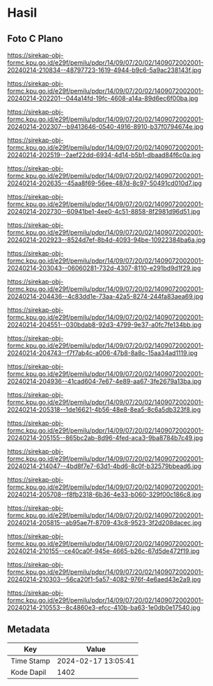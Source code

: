 # Hasil

## Foto C Plano

https://sirekap-obj-formc.kpu.go.id/e29f/pemilu/pdpr/14/09/07/20/02/1409072002001-20240214-210834--48797723-1619-4944-b9c6-5a9ac238143f.jpg

https://sirekap-obj-formc.kpu.go.id/e29f/pemilu/pdpr/14/09/07/20/02/1409072002001-20240214-202201--044a14fd-19fc-4608-a14a-89d6ec6f00ba.jpg

https://sirekap-obj-formc.kpu.go.id/e29f/pemilu/pdpr/14/09/07/20/02/1409072002001-20240214-202307--b9413646-0540-4916-8910-b37f0794674e.jpg

https://sirekap-obj-formc.kpu.go.id/e29f/pemilu/pdpr/14/09/07/20/02/1409072002001-20240214-202519--2aef22dd-6934-4d14-b5b1-dbaad84f6c0a.jpg

https://sirekap-obj-formc.kpu.go.id/e29f/pemilu/pdpr/14/09/07/20/02/1409072002001-20240214-202635--45aa8f69-56ee-487d-8c97-50491cd010d7.jpg

https://sirekap-obj-formc.kpu.go.id/e29f/pemilu/pdpr/14/09/07/20/02/1409072002001-20240214-202730--60941be1-4ee0-4c51-8858-8f2981d96d51.jpg

https://sirekap-obj-formc.kpu.go.id/e29f/pemilu/pdpr/14/09/07/20/02/1409072002001-20240214-202923--8524d7ef-8b4d-4093-94be-10922384ba6a.jpg

https://sirekap-obj-formc.kpu.go.id/e29f/pemilu/pdpr/14/09/07/20/02/1409072002001-20240214-203043--06060281-732d-4307-8110-e291bd9d1f29.jpg

https://sirekap-obj-formc.kpu.go.id/e29f/pemilu/pdpr/14/09/07/20/02/1409072002001-20240214-204436--4c83dd1e-73aa-42a5-8274-244fa83aea69.jpg

https://sirekap-obj-formc.kpu.go.id/e29f/pemilu/pdpr/14/09/07/20/02/1409072002001-20240214-204551--030bdab8-92d3-4799-9e37-a0fc7fe134bb.jpg

https://sirekap-obj-formc.kpu.go.id/e29f/pemilu/pdpr/14/09/07/20/02/1409072002001-20240214-204743--f7f7ab4c-a006-47b8-8a8c-15aa34ad1119.jpg

https://sirekap-obj-formc.kpu.go.id/e29f/pemilu/pdpr/14/09/07/20/02/1409072002001-20240214-204936--41cad604-7e67-4e89-aa67-3fe2679a13ba.jpg

https://sirekap-obj-formc.kpu.go.id/e29f/pemilu/pdpr/14/09/07/20/02/1409072002001-20240214-205318--1de16621-4b56-48e8-8ea5-8c6a5db323f8.jpg

https://sirekap-obj-formc.kpu.go.id/e29f/pemilu/pdpr/14/09/07/20/02/1409072002001-20240214-205155--865bc2ab-8d96-4fed-aca3-9ba8784b7c49.jpg

https://sirekap-obj-formc.kpu.go.id/e29f/pemilu/pdpr/14/09/07/20/02/1409072002001-20240214-214047--4bd8f7e7-63d1-4bd6-8c0f-b32579bbead6.jpg

https://sirekap-obj-formc.kpu.go.id/e29f/pemilu/pdpr/14/09/07/20/02/1409072002001-20240214-205708--f8fb2318-6b36-4e33-b060-329f00c186c8.jpg

https://sirekap-obj-formc.kpu.go.id/e29f/pemilu/pdpr/14/09/07/20/02/1409072002001-20240214-205815--ab95ae7f-8709-43c8-9523-3f2d208dacec.jpg

https://sirekap-obj-formc.kpu.go.id/e29f/pemilu/pdpr/14/09/07/20/02/1409072002001-20240214-210155--ce40ca0f-945e-4665-b26c-67d5de472f19.jpg

https://sirekap-obj-formc.kpu.go.id/e29f/pemilu/pdpr/14/09/07/20/02/1409072002001-20240214-210303--56ca20f1-5a57-4082-976f-4e6aed43e2a9.jpg

https://sirekap-obj-formc.kpu.go.id/e29f/pemilu/pdpr/14/09/07/20/02/1409072002001-20240214-210553--8c4860e3-efcc-410b-ba63-1e0db0e17540.jpg


## Metadata

| Key        | Value               |
| ---------- | ------------------- |
| Time Stamp | 2024-02-17 13:05:41 |
| Kode Dapil | 1402                |



